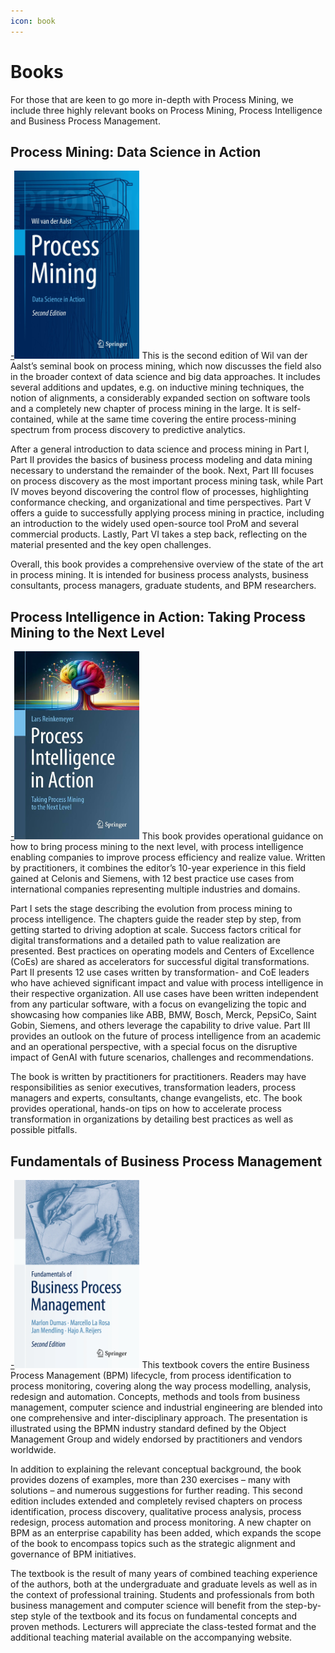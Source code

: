 ```yaml
---
icon: book
---
```

# Books
For those that are keen to go more in-depth with Process Mining, we include three highly relevant books on Process Mining, Process Intelligence and Business Process Management.

## Process Mining: Data Science in Action
[-![Author: Wil van der Aalst](/Process-Mining-Resources/pmdsia-sm.png)](https://link.springer.com/book/10.1007/978-3-662-49851-4)
This is the second edition of Wil van der Aalst’s seminal book on process mining, which now discusses the field also in the broader context of data science and big data approaches. It includes several additions and updates, e.g. on inductive mining techniques, the notion of alignments, a considerably expanded section on software tools and a completely new chapter of process mining in the large. It is self-contained, while at the same time covering the entire process-mining spectrum from process discovery to predictive analytics.

After a general introduction to data science and process mining in Part I, Part II provides the basics of business process modeling and data mining necessary to understand the remainder of the book. Next, Part III focuses on process discovery as the most important process mining task, while Part IV moves beyond discovering the control flow of processes, highlighting conformance checking, and organizational and time perspectives. Part V offers a guide to successfully applying process mining in practice, including an introduction to the widely used open-source tool ProM and several commercial products. Lastly, Part VI takes a step back, reflecting on the material presented and the key open challenges. 

Overall, this book provides a comprehensive overview of the state of the art in process mining. It is intended for business process analysts, business consultants, process managers, graduate students, and BPM researchers.

## Process Intelligence in Action: Taking Process Mining to the Next Level
[-![Authors: Lars Reinkemeyer](/Process-Mining-Resources/piaction-sm.png)](https://link.springer.com/book/10.1007/978-3-031-61343-2)
This book provides operational guidance on how to bring process mining to the next level, with process intelligence enabling companies to improve process efficiency and realize value. Written by practitioners, it combines the editor’s 10-year experience in this field gained at Celonis and Siemens, with 12 best practice use cases from international companies representing multiple industries and domains. 

Part I sets the stage describing the evolution from process mining to process intelligence. The chapters guide the reader step by step, from getting started to driving adoption at scale. Success factors critical for digital transformations and a detailed path to value realization are presented. Best practices on operating models and Centers of Excellence (CoEs) are shared as accelerators for successful digital transformations. Part II presents 12 use cases written by transformation- and CoE leaders who have achieved significant impact and value with process intelligence in their respective organization. All use cases have been written independent from any particular software, with a focus on evangelizing the topic and showcasing how companies like ABB, BMW, Bosch, Merck, PepsiCo, Saint Gobin, Siemens, and others leverage the capability to drive value. Part III provides an outlook on the future of process intelligence from an academic and an operational perspective, with a special focus on the disruptive impact of GenAI with future scenarios, challenges and recommendations.

The book is written by practitioners for practitioners. Readers may have responsibilities as senior executives, transformation leaders, process managers and experts, consultants, change evangelists, etc. The book provides operational, hands-on tips on how to accelerate process transformation in organizations by detailing best practices as well as possible pitfalls.

## Fundamentals of Business Process Management
[-![Authors: Marlon Dumas, Marcello La Rosa, Jan Mendling, Hajo A. Reijers](/Process-Mining-Resources/bpm.png)](https://link.springer.com/book/10.1007/978-3-662-56509-4)
This textbook covers the entire Business Process Management (BPM) lifecycle, from process identification to process monitoring, covering along the way process modelling, analysis, redesign and automation. Concepts, methods and tools from business management, computer science and industrial engineering are blended into one comprehensive and inter-disciplinary approach. The presentation is illustrated using the BPMN industry standard defined by the Object Management Group and widely endorsed by practitioners and vendors worldwide.

In addition to explaining the relevant conceptual background, the book provides dozens of examples, more than 230 exercises – many with solutions – and numerous suggestions for further reading. This second edition includes extended and completely revised chapters on process identification, process discovery, qualitative process analysis, process redesign, process automation and process monitoring. A new chapter on BPM as an enterprise capability has been added, which expands the scope of the book to encompass topics such as the strategic alignment and governance of BPM initiatives.

The textbook is the result of many years of combined teaching experience of the authors, both at the undergraduate and graduate levels as well as in the context of professional training. Students and professionals from both business management and computer science will benefit from the step-by-step style of the textbook and its focus on fundamental concepts and proven methods. Lecturers will appreciate the class-tested format and the additional teaching material available on the accompanying website.

